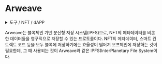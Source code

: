 # Arweave

<details>

<summary>도구 / NFT / dAPP</summary>



</details>

Arweave는 블록체인 기반 분산형 저장 시스템(IPFS)으로, NFT의 메타데이터를 비롯한 데이터들을 영구적으로 저장할 수 있는 프로토콜이다. NFT의 메타데이터, 스마트 컨트랙트 코드 등을 모두 블록에 저장하기에는 효율성이 떨어져 오프체인에 저장하는 것이 필요한데, 그 때 사용되는 것이 Arweave와 같은 IPFS(InterPlanetary File System이다.
